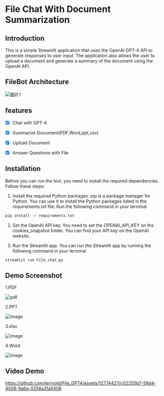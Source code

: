 # File Chat With Document Summarization


## Introduction
This is a simple Streamlit application that uses the OpenAI GPT-4 API to generate responses to user input. The application also allows the user to upload a document and generate a summary of the document using the OpenAI API.
## FileBot Architecture
![圖片1](https://github.com/jerryold/File_GPT4/assets/12774427/f6b589fb-0595-4408-a414-70da5973110a)

## features

- [x] Chat with GPT-4 
- [x] Summarize Document(PDF,Word,ppt,csv)
- [x] Upload Document
- [x] Answer Questions with File


## Installation
Before you can run the tool, you need to install the required dependencies. Follow these steps:
1. Install the required Python packages. pip is a package manager for Python. You can use it to install the Python packages listed in the requirements.txt file. Run the following command in your terminal
```bash
pip install -r requirements.txt
```
2. Set the OpenAI API key. You need to set the OPENAI_API_KEY on the cookies_snapshot folder. You can find your API key on the OpenAI website. 


3. Run the Streamlit app. You can run the Streamlit app by running the following command in your terminal
```bash
streamlit run File_chat.py
```

## Demo Screenshot
1.PDF

![pdf](https://github.com/jerryold/File_GPT4/assets/12774427/372cfb87-1c6b-48fe-ac7a-beddb744accd)


2.PPT

![image](https://github.com/jerryold/File_GPT4/assets/12774427/3b74ac6a-d055-49b1-8f82-af14c8179185)


3.xlsx

![image](https://github.com/jerryold/File_GPT4/assets/12774427/fb3d69fb-272c-45d1-97db-49b2d3425de9)


4.Word

![image](https://github.com/jerryold/File_GPT4/assets/12774427/47368137-6df4-46b8-9eb5-5cd37d37091e)

## Video Demo
https://github.com/jerryold/File_GPT4/assets/12774427/c02255b7-58d4-4008-9a6a-0258a3fa0408

